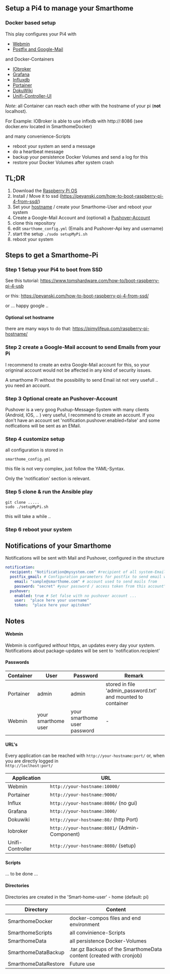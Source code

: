 ## Setup a Pi4 to manage your Smarthome

### Docker based setup
This play configures your Pi4 with

- [Webmin](https://webmin.com/)
- [Postfix and Google-Mail]( https://www.linode.com/docs/guides/configure-postfix-to-send-mail-using-gmail-and-google-workspace-on-debian-or-ubuntu/)

and Docker-Containers
- [IObroker](https://www.iobroker.net/) 
- [Grafana](https://grafana.com/)
- [Influxdb](https://www.influxdata.com/) 
- [Portainer](https://www.portainer.io/)
- [DokuWiki](https://www.dokuwiki.org/dokuwiki)
- [Unifi-Controller-UI](https://www.ui.com/)

_Note_:
all Container can reach each other with the hostname of your pi (__not__ localhost).

For Example: IOBroker is able to use inflxdb with http://<your-hostname>:8086 
(see docker.env located in SmarthomeDocker)


and many convenience-Scripts
- reboot your system an send a message
- do a heartbeat message  
- backup your persistence Docker Volumes and send a log for this
- restore your Docker Volumes after system crash

## TL;DR
1. Download the [Raspberry Pi OS](https://www.raspberrypi.org/software/)
2. Install / Move it to ssd (https://peyanski.com/how-to-boot-raspberry-pi-4-from-ssd/)
3. Set your [hostname](https://pimylifeup.com/raspberry-pi-hostname/) / create your Smarthome-User and reboot your system
4. Create a Google-Mail Account and (optional) a [Pushover-Account](https://pushover.net/)
5. clone this repository
6. edit `smarthome_config.yml` (Emails and Pushover-Api key and username)
7. start the setup `./sudo setupMyPi.sh`
8. reboot your system


## Steps to get a Smarthome-Pi 
### Step 1 Setup your Pi4 to boot from SSD
See this tutorial: https://www.tomshardware.com/how-to/boot-raspberry-pi-4-usb

or this: https://peyanski.com/how-to-boot-raspberry-pi-4-from-ssd/

or ... happy google ..
#### Optional set hostname
there are many ways to do that: https://pimylifeup.com/raspberry-pi-hostname/

### Step 2 create a Google-Mail account to send Emails from your Pi
I recommend to create an extra Google-Mail account for this, so your origninal account 
would not be affected in any kind of security issues.

A smarthome Pi without the possibility to send Email ist not very usefull .. you need an account.

### Step 3 Optional create an Pushover-Account
Pushover is a very goog Pushup-Message-System with many clients (Android, IOS, .. ) very useful, I recommend to create an account.
If you don't have an account set 'notification.pushover.enabled=false' and some notfications will be sent as an EMail.

### Step 4 customize  setup
all configuration is stored in
```
smarthome_config.yml
```
this file is not very complex, just follow the YAML-Syntax. 

Only the 'notification' section is relevant.

### Step 5 clone & run the Ansible play
```text
git clone .....
sudo ./setupMyPi.sh
```
this will take a while .. 
### Step 6 reboot your system

## Notifications of your Smarthome
Notifications will be sent with Mail and Pushover, configured in the structure
```yaml
notification:
  recipient: "Notification@mysystem.com" #recipient of all system-Emails (eg Webmin)
  postfix_gmail: # Configuration parameters for postfix to send email with google-account
    email: "sample@smarthome.com" # account used to send mails from
    password: "secret" #your password / access token from this account"
  pushover:
    enabled: true # Set false with no pushover account ...
    user:  "place here your username"
    token:  "place here your apitoken"
```

## Notes
#### Webmin
Webmin is configured _without_ https, an updates every day your system.
Notifications about package-updates will be sent to 'notification.recipient'


#### Passwords
|Container  | User | Password    | Remark |
|---|---|---|---|
|Portainer| admin | admin | stored in file 'admin_password.txt' and mounted to container|
|Webmin | your smarthome user | your smarthome user password | - |


#### URL's

Every application can be reached with `http://your-hostname:port/` or, when you are directly logged in  
`http://loclhost:port/`

|Application | URL | 
|---|---|
|Webmin | `http://your-hostname:10000/` |
|Portainer | `http://your-hostname:9000/` |
|Influx | `http://your-hostname:8086/` (no gui) |
|Grafana| `http://your-hostname:3000/` |
|Dokuwiki| `http://your-hostname:80/` (http Port)|
|Iobroker| `http://your-hostname:8081/` (Admin-Component) |
|Unifi-Controller |`http://your-hostname:8080/` (setup) |   

#### Scripts

...  to be done ... 

#### Directories

Directories are created in the 'Smart-home-user' - home (default: pi)

|Directory|Content|
|---|---|
|SmarthomeDocker|docker-compos files and end environment|
|SmarthomeScripts| all convinience-Scripts|
|SmarthomeData| all persistence Docker-Volumes |
|SmarthomeDataBackup| .tar.gz Backups of the SmarthomeData content (created with cronjob)|
|SmarthomeDataRestore| Future use|
